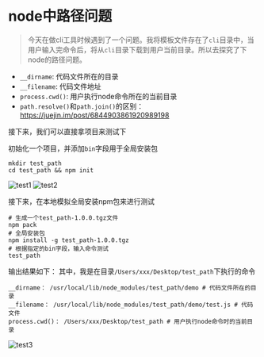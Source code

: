# node中路径问题

>今天在做cli工具时候遇到了一个问题。我将模板文件存在了`cli`目录中，当用户输入完命令后，将从`cli`目录下载到用户当前目录。所以去探究了下node的路径问题。

* `__dirname`: 代码文件所在的目录
* `__filename`: 代码文件地址
* `process.cwd()`: 用户执行node命令所在的当前目录
* `path.resolve()`和`path.join()`的区别：https://juejin.im/post/6844903861920989198

接下来，我们可以直接拿项目来测试下

初始化一个项目，并添加`bin`字段用于全局安装包
```shell
mkdir test_path
cd test_path && npm init
```
![test1](https://raw.githubusercontent.com/kerwin-ly/Blog/master/assets/imgs/test-path1.png)
![test2](https://raw.githubusercontent.com/kerwin-ly/Blog/master/assets/imgs/test-path2.png)

接下来，在本地模拟全局安装npm包来进行测试
```shell
# 生成一个test_path-1.0.0.tgz文件
npm pack 
# 全局安装包
npm install -g test_path-1.0.0.tgz
# 根据指定的bin字段，输入命令测试
test_path
```

输出结果如下：
其中，我是在目录`/Users/xxx/Desktop/test_path`下执行的命令
```shell
__dirname： /usr/local/lib/node_modules/test_path/demo # 代码文件所在的目录
__filename： /usr/local/lib/node_modules/test_path/demo/test.js # 代码文件
process.cwd()： /Users/xxx/Desktop/test_path # 用户执行node命令时的当前目录
```
![test3](https://raw.githubusercontent.com/kerwin-ly/Blog/master/assets/imgs/test-path3.png)